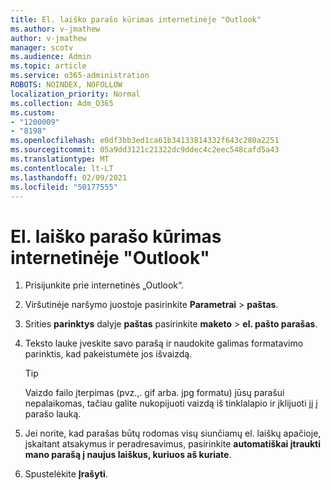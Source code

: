 ```yaml
---
title: El. laiško parašo kūrimas internetinėje "Outlook"
ms.author: v-jmathew
author: v-jmathew
manager: scotv
ms.audience: Admin
ms.topic: article
ms.service: o365-administration
ROBOTS: NOINDEX, NOFOLLOW
localization_priority: Normal
ms.collection: Adm_O365
ms.custom:
- "1200009"
- "8198"
ms.openlocfilehash: e0df3bb3ed1ca61b34133814332f643c280a2251
ms.sourcegitcommit: 05a9dd3121c21322dc9ddec4c2eec548cafd5a43
ms.translationtype: MT
ms.contentlocale: lt-LT
ms.lasthandoff: 02/09/2021
ms.locfileid: "50177555"
---
```

# <a name="create-email-signature-in-outlook-on-the-web"></a>El. laiško parašo kūrimas internetinėje "Outlook"

1. Prisijunkite prie internetinės „Outlook“.
2. Viršutinėje naršymo juostoje pasirinkite **Parametrai**  >  **paštas**.
3. Srities **parinktys** dalyje **paštas** pasirinkite **maketo**  >  **el. pašto parašas**.
4. Teksto lauke įveskite savo parašą ir naudokite galimas formatavimo parinktis, kad pakeistumėte jos išvaizdą.

    > [!TIP]
    > Vaizdo failo įterpimas (pvz.,. gif arba. jpg formatu) jūsų parašui nepalaikomas, tačiau galite nukopijuoti vaizdą iš tinklalapio ir įklijuoti jį į parašo lauką.

5. Jei norite, kad parašas būtų rodomas visų siunčiamų el. laiškų apačioje, įskaitant atsakymus ir peradresavimus, pasirinkite **automatiškai įtraukti mano parašą į naujus laiškus, kuriuos aš kuriate**.
6. Spustelėkite **Įrašyti**.
